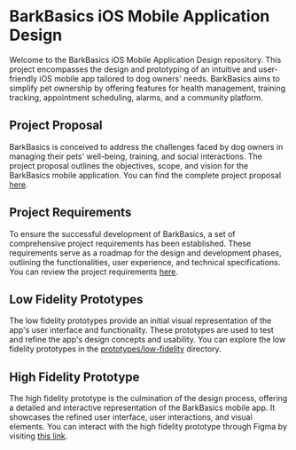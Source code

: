 # BarkBasics iOS Mobile Application Design

Welcome to the BarkBasics iOS Mobile Application Design repository. This project encompasses the design and prototyping of an intuitive and user-friendly iOS mobile app tailored to dog owners' needs. BarkBasics aims to simplify pet ownership by offering features for health management, training tracking, appointment scheduling, alarms, and a community platform.

## Project Proposal

BarkBasics is conceived to address the challenges faced by dog owners in managing their pets' well-being, training, and social interactions. The project proposal outlines the objectives, scope, and vision for the BarkBasics mobile application. You can find the complete project proposal [here](/project-proposal/proposal.pdf).

## Project Requirements

To ensure the successful development of BarkBasics, a set of comprehensive project requirements has been established. These requirements serve as a roadmap for the design and development phases, outlining the functionalities, user experience, and technical specifications. You can review the project requirements [here](/project-requirements/requirements.pdf).

## Low Fidelity Prototypes

The low fidelity prototypes provide an initial visual representation of the app's user interface and functionality. These prototypes are used to test and refine the app's design concepts and usability. You can explore the low fidelity prototypes in the [prototypes/low-fidelity](/prototypes/low-fidelity) directory.

## High Fidelity Prototype

The high fidelity prototype is the culmination of the design process, offering a detailed and interactive representation of the BarkBasics mobile app. It showcases the refined user interface, user interactions, and visual elements. You can interact with the high fidelity prototype through Figma by visiting [this link](https://www.figma.com/file/your-figma-link).
